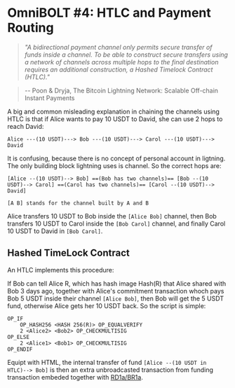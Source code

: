 # OmniBOLT #4: HTLC and Payment Routing

>*"A bidirectional payment channel only permits secure transfer of funds inside a channel. To be able to construct secure transfers using a network of channels across multiple hops to the final destination requires an additional construction, a Hashed Timelock Contract (HTLC)."*

> -- Poon & Dryja, The Bitcoin Lightning Network: Scalable Off-chain Instant Payments
  

A big and common misleading explanation in chaining the channels using HTLC is that if Alice wants to pay 10 USDT to David, she can use 2 hops to reach David:

```
Alice ---(10 USDT)---> Bob ---(10 USDT)---> Carol ---(10 USDT)---> David
```

It is confusing, because there is no concept of personal account in ligtning. The only building block lightning uses is channel. So the correct hops are:

```
[Alice --(10 USDT)--> Bob] ==(Bob has two channels)== [Bob --(10 USDT)--> Carol] ==(Carol has two channels)== [Carol --(10 USDT)--> David]

[A B] stands for the channel built by A and B
```

Alice transfers 10 USDT to Bob inside the `[Alice Bob]` channel, then Bob transfers 10 USDT to Carol inside the `[Bob Carol]` channel, and finally Carol 10 USDT to David in `[Bob Carol]`.

## Hashed TimeLock Contract

An HTLC implements this procedure:

If Bob can tell Alice R, which has hash image Hash(R) that Alice shared with Bob 3 days ago, together with Alice's commitment transaction whoch pays Bob 5 USDT inside their channel `[Alice Bob]`, then Bob will get the 5 USDT fund, otherwise Alice gets her 10 USDT back. So the script is simple:

```
OP_IF
    OP_HASH256 <HASH 256(R)> OP_EQUALVERIFY
    2 <Alice2> <Bob2> OP_CHECKMULTISIG
OP_ELSE
    2 <Alice1> <Bob1> OP_CHECKMULTISIG
OP_ENDIF
```
Equipt with HTML, the internal transfer of fund `[Alice --(10 USDT in HTLC)--> Bob]` is then an extra unbroadcasted transaction from funding transaction embeded together with [RD1a/BR1a](https://github.com/LightningOnOmnilayer/Omni-BOLT-spec/blob/master/OmniBOLT-03-RSMC-and-OmniLayer-Transactions.md#the-commitment_tx-and-commitment_tx_signed-message).




